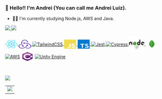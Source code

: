 ### 👋 Hello!! I'm Andrei (You can call me Andrei Luiz).



- ✍🏻 I'm currently studying Node.js, AWS and Java.



<div> 
  <a href="https://github.com/S7Andrei">
  <img height="180em" src="https://github-readme-stats.vercel.app/api?username=S7Andrei&show_icons=true&theme=radical"/>
  <img height="180em" src="https://github-readme-stats.vercel.app/api/top-langs/?username=S7Andrei&layout=compact&langs_count=7&theme=radical"/>
</div>
 
<div style="display: inline_block"></br> 
<a href="https://vitejs.dev/"> <img alt="React Vite" align="center" height="30" width="40" src="https://raw.githubusercontent.com/devicons/devicon/master/icons/react/react-original.svg"> </a>
<a href="https://redux.js.org" target="_blank" rel="noreferrer"> <img alt="Redux" align="center" height="30" width="40" src="https://raw.githubusercontent.com/devicons/devicon/master/icons/redux/redux-original.svg" alt="redux" width="28" height="28"/> </a>
<a href="https://tailwindcss.com/"> <img alt="TailwindCSS" align="center" height="30" width="40" src="https://i.postimg.cc/Jn31692J/tailwind-css.png"> </a>
<a href="https://www.javascript.com/"> <img alt="JavaScript" align="center" height="30" width="40" src="https://raw.githubusercontent.com/devicons/devicon/master/icons/javascript/javascript-plain.svg"> </a>
<a href="https://www.typescriptlang.org/"> <img alt="TypeScript" align="center" height="30" width="40" src="https://raw.githubusercontent.com/devicons/devicon/master/icons/typescript/typescript-plain.svg"> </a>
<a href="https://jestjs.io" target="_blank" rel="noreferrer"> <img alt="Jest" height="35" width="35" align="center" src="https://www.vectorlogo.zone/logos/jestjsio/jestjsio-icon.svg" alt="jest" /> </a>
<a href="https://www.cypress.io" target="_blank" rel="noreferrer"> <img alt="Cypress" align="center" height="30" width="40" src="https://raw.githubusercontent.com/simple-icons/simple-icons/6e46ec1fc23b60c8fd0d2f2ff46db82e16dbd75f/icons/cypress.svg" alt="cypress"/> </a>
<a href="https://nodejs.org" target="_blank" rel="noreferrer"> <img alt="NodeJS" align="center" src="https://raw.githubusercontent.com/devicons/devicon/master/icons/nodejs/nodejs-original-wordmark.svg" alt="nodejs" width="50" height="50"/> </a>
<a href="https://www.mongodb.com/"> <img alt="MongoDB" align="center" height="30" width="40" src="https://raw.githubusercontent.com/devicons/devicon/master/icons/mongodb/mongodb-original.svg">  </a>
<a href="https://aws.amazon.com/" target='_blank'><img alt="AWS" align="center" height="25" width="40" src='https://i.postimg.cc/BvKJtjnn/png-transparent-amazon-aws-logo-removebg-preview.png' alt='png-transparent-amazon-aws-logo-removebg-preview'/></a>
<a href="https://learn.microsoft.com/pt-br/dotnet/csharp/tour-of-csharp/" target="_blank" rel="noreferrer"> <img alt="CSSHARP" align="center" height="30" width="40" src="https://raw.githubusercontent.com/devicons/devicon/master/icons/csharp/csharp-original.svg" alt="csharp"/></a>
<a href="https://unity.com/" target="_blank" rel="noreferrer"> <img alt="Unity Engine" align="center" height="30" width="35" src="https://www.vectorlogo.zone/logos/unity3d/unity3d-icon.svg" alt="unity" width="40" height="40"/> </a>
</div> <br/> 

##

<div> 
  <a href="https://www.linkedin.com/in/andrei-silva-b71463211/" target="_blank"><img src="https://img.shields.io/badge/-LinkedIn-%230077B5?style=for-the-badge&logo=linkedin&logoColor=white" target="_blank"></a> 
</div> 

<table width="100%">
  <tr>
    <td align="right">
      <a href="#"><img src="https://media.giphy.com/media/tDD5sO5Sa5AEhUwTju/giphy.gif"></a>
    </td>
  </tr>
</table>

